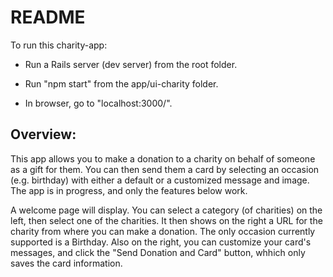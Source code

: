# README

To run this charity-app:

- Run a Rails server (dev server) from the root folder.

- Run "npm start" from the app/ui-charity folder.

- In browser, go to "localhost:3000/".

<h2> Overview: </h2>

This app allows you to make a donation to a charity on behalf of someone as a gift for them. You can then send them a card by selecting an occasion (e.g. birthday) with either a default or a customized message and image. The app is in progress, and only the features below work.

A welcome page will display. You can select a category (of charities) on the left, then select one of the charities. It then shows on the right a URL for the charity from where you can make a donation. The only occasion currently supported is a Birthday. Also on the right, you can customize your card's messages, and click the "Send Donation and Card" button, whhich only saves the card information.
